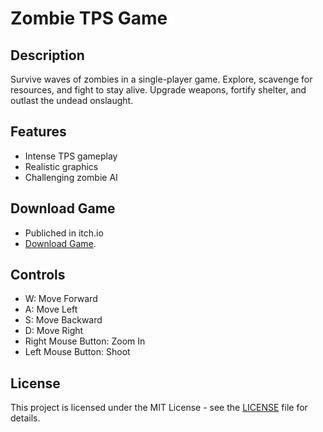 # Zombie TPS Game

## Description

Survive waves of zombies in a single-player game. Explore, scavenge for resources, and fight to stay alive. Upgrade weapons, fortify shelter, and outlast the undead onslaught.

## Features

- Intense TPS gameplay
- Realistic graphics
- Challenging zombie AI

## Download Game
- Publiched in itch.io
- [Download Game](https://sathish-03082004.itch.io/zombie-apocalypse).

## Controls

- W: Move Forward
- A: Move Left
- S: Move Backward
- D: Move Right
- Right Mouse Button: Zoom In
- Left Mouse Button: Shoot

## License

This project is licensed under the MIT License - see the [LICENSE](LICENSE) file for details.

